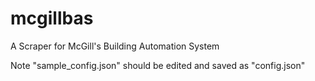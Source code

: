 mcgillbas
=========

A Scraper for McGill's Building Automation System

Note "sample_config.json" should be edited and saved as "config.json"
